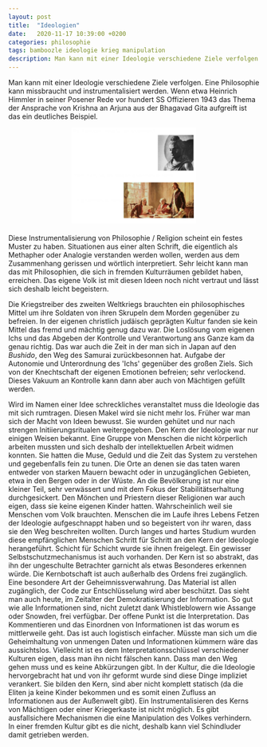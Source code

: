 ```yaml
---
layout: post
title:  "Ideologien"
date:   2020-11-17 10:39:00 +0200
categories: philosophie
tags: bamboozle ideologie krieg manipulation
description: Man kann mit einer Ideologie verschiedene Ziele verfolgen. Eine Philosophie kann missbraucht und instrumentalisiert werden.
---
```


Man kann mit einer Ideologie verschiedene Ziele verfolgen. Eine Philosophie kann missbraucht und instrumentalisiert werden. Wenn etwa Heinrich Himmler in seiner  Posener Rede vor hundert SS Offizieren 1943 das Thema der Ansprache von Krishna an Arjuna aus der Bhagavad Gita aufgreift ist das ein deutliches Beispiel.

<figure>
  <img class="marginauto" src='/assets/images/enlightenment_meme.png' width="250" style="background:none ; border:none; box-shadow:none"/>
</figure> 

<style>
.marginauto {
    margin: 10px auto 20px;
    display: block;
}
figcaption {
  text-align: center;
}
</style>

Diese Instrumentalisierung von Philosophie / Religion scheint ein festes Muster zu haben. Situationen aus einer alten Schrift, die eigentlich als Methapher oder Analogie verstanden werden wollen, werden aus dem Zusammenhang gerissen und wörtlich interpretiert. Sehr leicht kann man das mit Philosophien, die sich in fremden Kulturräumen gebildet haben, erreichen. Das eigene Volk ist mit diesen Ideen noch nicht vertraut und lässt sich deshalb leicht begeistern.

Die Kriegstreiber des zweiten Weltkriegs brauchten ein philosophisches Mittel um ihre Soldaten von ihren Skrupeln dem Morden gegenüber zu befreien. In der eigenen christlich judäisch geprägten Kultur fanden sie kein Mittel das fremd und mächtig genug dazu war. Die Loslösung vom eigenen Ichs und das Abgeben der Kontrolle und Verantwortung ans Ganze kam da genau richtig. Das war auch die Zeit in der man sich in Japan auf den *Bushido*, den Weg des Samurai zurückbesonnen hat. Aufgabe der Autonomie und Unterordnung des 'Ichs' gegenüber des großen Ziels. Sich von der Knechtschaft der eigenen Emotionen befreien; sehr verlockend. Dieses Vakuum an Kontrolle kann dann aber auch von Mächtigen gefüllt werden.

Wird im Namen einer Idee schreckliches veranstaltet muss die Ideologie das mit sich rumtragen. Diesen Makel wird sie nicht mehr los. Früher war man sich der Macht von Ideen bewusst. Sie wurden gehütet und nur nach strengen Initiierungsritualen weitergegeben. Den Kern der Ideologie war nur einigen Weisen bekannt. Eine Gruppe von Menschen die nicht körperlich arbeiten mussten und sich deshalb der intellektuellen Arbeit widmen konnten. Sie hatten die Muse, Geduld und die Zeit das System zu verstehen und gegebenfalls fein zu tunen. Die Orte an denen sie das taten waren entweder von starken Mauern bewacht oder in unzugänglichen Gebieten, etwa in den Bergen oder in der Wüste. An die Bevölkerung ist nur eine kleiner Teil, sehr verwässert und mit dem Fokus der Stabilitätserhaltung durchgesickert. Den Mönchen und Priestern dieser Religionen war auch eigen, dass sie keine eigenen Kinder hatten. Wahrscheinlich weil sie Menschen vom Volk brauchten. Menschen die im Laufe ihres Lebens Fetzen der Ideologie aufgeschnappt haben und so begeistert von ihr waren, dass sie den Weg beschreiten wollten. Durch langes und hartes Studium wurden diese empfänglichen Menschen Schritt für Schritt an den Kern der Ideologie herangeführt. Schicht für Schicht wurde sie ihnen freigelegt. 
Ein gewisser Selbstschutzmechanismus ist auch vorhanden. Der Kern ist so abstrakt, das ihn der ungeschulte Betrachter garnicht als etwas Besonderes erkennen würde. Die Kernbotschaft ist auch außerhalb des Ordens frei zugänglich. Eine besondere Art der Geheimnissverwahrung. Das Material ist allen zugänglich, der Code zur Entschlüsselung wird aber beschützt.
Das sieht man auch heute, im Zeitalter der Demokratisierung der Information. So gut wie alle Informationen sind, nicht zuletzt dank Whistleblowern wie Assange oder Snowden, frei verfügbar. Der offene Punkt ist die Interpretation. Das Kommentieren und das Einordnen von Informationen ist das worum es mittlerweile geht. Das ist auch logistisch einfacher. Müsste man sich um die Geheimhaltung von unmengen Daten und Informationen kümmern wäre das aussichtslos. Vielleicht ist es dem Interpretationsschlüssel verschiedener Kulturen eigen, dass man ihn nicht fälschen kann. Dass man den Weg gehen muss und es keine Abkürzungen gibt. In der Kultur, die die Ideologie hervorgebracht hat und von ihr geformt wurde sind diese Dinge impliziet verankert. Sie bilden den Kern, sind aber nicht komplett statisch (da die Eliten ja keine Kinder bekommen und es somit einen Zufluss an Informationen aus der Außenwelt gibt). Ein Instrumentalisieren des Kerns von Mächtigen oder einer Kriegerkaste ist nicht möglich. Es gibt ausfallsichere Mechanismen die eine Manipulation des Volkes verhindern. In einer fremden Kultur gibt es die nicht, deshalb kann viel Schindluder damit getrieben werden.

